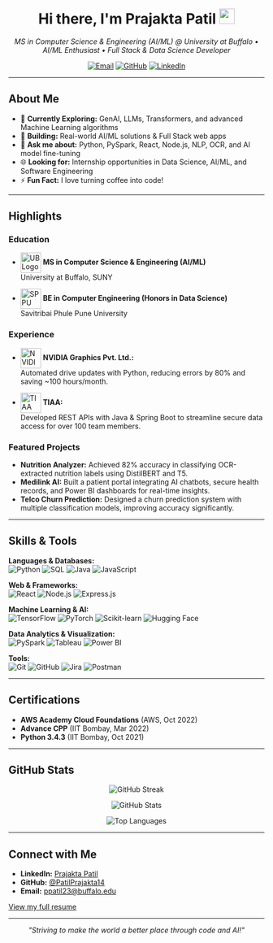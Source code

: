 <!--
**PatilPrajakta14/PatilPrajakta14** is a ✨ special ✨ repository because its README.md (this file) 
appears on your GitHub profile.
-->

<h1 align="center">Hi there, I'm Prajakta Patil <img src="https://media.giphy.com/media/hvRJCLFzcasrR4ia7z/giphy.gif" width="30px"/></h1>

<p align="center">
  <em>MS in Computer Science & Engineering (AI/ML) @ University at Buffalo • AI/ML Enthusiast • Full Stack & Data Science Developer</em>
</p>

<p align="center">
  <a href="mailto:ppatil23@buffalo.edu"><img src="https://img.shields.io/badge/Email-ppatil23%40buffalo.edu-blue?style=flat-square&logo=gmail" alt="Email"></a>
  <a href="https://github.com/PatilPrajakta14"><img src="https://img.shields.io/badge/GitHub-@PatilPrajakta14-lightgrey?style=flat-square&logo=github" alt="GitHub"></a>
  <a href="https://www.linkedin.com/in/prajakta-patil-cs/"><img src="https://img.shields.io/badge/LinkedIn-Prajakta_Patil-blue?style=flat-square&logo=linkedin" alt="LinkedIn"></a>
</p>

---

## About Me

- 🌱 **Currently Exploring:** GenAI, LLMs, Transformers, and advanced Machine Learning algorithms  
- 🔭 **Building:** Real-world AI/ML solutions & Full Stack web apps  
- 💬 **Ask me about:** Python, PySpark, React, Node.js, NLP, OCR, and AI model fine-tuning  
- 🌐 **Looking for:** Internship opportunities in Data Science, AI/ML, and Software Engineering 
- ⚡ **Fun Fact:** I love turning coffee into code!

---

## Highlights

### Education
- <img src="https://www.buffalo.edu/content/www/brand/resources-tools/style-guides/student-association/_jcr_content/par/image_2051576783.img.original.jpg/1516727792017.jpg" alt="UB Logo" width="40" align="absmiddle"> **MS in Computer Science & Engineering (AI/ML)**  
  University at Buffalo, SUNY

- <img src="https://upload.wikimedia.org/wikipedia/en/f/f6/Savitribai_Phule_Pune_University_Logo.png" alt="SPPU Logo" width="40" align="absmiddle"> **BE in Computer Engineering (Honors in Data Science)**  
  Savitribai Phule Pune University

### Experience
- <img src="https://www.nvidia.com/content/dam/en-zz/Solutions/about-nvidia/logo-and-brand/02-nvidia-logo-color-grn-500x200-4c25-p.png" alt="NVIDIA Logo" width="40" align="absmiddle"> **NVIDIA Graphics Pvt. Ltd.:**  
  Automated drive updates with Python, reducing errors by 80% and saving ~100 hours/month.

- <img src="https://1000logos.net/wp-content/uploads/2021/07/TIAA-Logo.jpg" alt="TIAA Logo" width="40" align="absmiddle"> **TIAA:**  
  Developed REST APIs with Java & Spring Boot to streamline secure data access for over 100 team members.

### Featured Projects
- **Nutrition Analyzer:** Achieved 82% accuracy in classifying OCR-extracted nutrition labels using DistilBERT and T5.
- **Medilink AI:** Built a patient portal integrating AI chatbots, secure health records, and Power BI dashboards for real-time insights.
- **Telco Churn Prediction:** Designed a churn prediction system with multiple classification models, improving accuracy significantly.

---

## Skills & Tools

**Languages & Databases:**  
![Python](https://img.shields.io/badge/Python-3776AB?style=flat-square&logo=python&logoColor=white) 
![SQL](https://img.shields.io/badge/SQL-CC2927?style=flat-square&logo=microsoft-sql-server&logoColor=white) 
![Java](https://img.shields.io/badge/Java-ED8B00?style=flat-square&logo=java&logoColor=white) 
![JavaScript](https://img.shields.io/badge/JavaScript-323330?style=flat-square&logo=javascript)

**Web & Frameworks:**  
![React](https://img.shields.io/badge/React-20232A?style=flat-square&logo=react) 
![Node.js](https://img.shields.io/badge/Node.js-339933?style=flat-square&logo=node-dot-js&logoColor=white) 
![Express.js](https://img.shields.io/badge/Express.js-000000?style=flat-square&logo=express&logoColor=white)

**Machine Learning & AI:**  
![TensorFlow](https://img.shields.io/badge/TensorFlow-FF6F00?style=flat-square&logo=tensorflow&logoColor=white) 
![PyTorch](https://img.shields.io/badge/PyTorch-EE4C2C?style=flat-square&logo=pytorch&logoColor=white) 
![Scikit-learn](https://img.shields.io/badge/Scikit--Learn-F7931E?style=flat-square&logo=scikit-learn&logoColor=white) 
![Hugging Face](https://img.shields.io/badge/Hugging%20Face-FFD94D?style=flat-square&logo=hugging-face&logoColor=black)

**Data Analytics & Visualization:**  
![PySpark](https://img.shields.io/badge/PySpark-E25A1C?style=flat-square&logo=apache-spark&logoColor=white) 
![Tableau](https://img.shields.io/badge/Tableau-E97627?style=flat-square&logo=tableau&logoColor=white) 
![Power BI](https://img.shields.io/badge/PowerBI-F2C811?style=flat-square&logo=power-bi&logoColor=black)

**Tools:**  
![Git](https://img.shields.io/badge/GIT-E44C30?style=flat-square&logo=git&logoColor=white) 
![GitHub](https://img.shields.io/badge/GitHub-181717?style=flat-square&logo=github) 
![Jira](https://img.shields.io/badge/Jira-0052CC?style=flat-square&logo=jira&logoColor=white) 
![Postman](https://img.shields.io/badge/Postman-FF6C37?style=flat-square&logo=postman&logoColor=white)

---

## Certifications
- **AWS Academy Cloud Foundations** (AWS, Oct 2022)  
- **Advance CPP** (IIT Bombay, Mar 2022)  
- **Python 3.4.3** (IIT Bombay, Oct 2021)

---

## GitHub Stats

<p align="center">
  <img src="https://github-readme-streak-stats.herokuapp.com?user=PatilPrajakta14&theme=react&hide_border=true&date_format=M%20j%5B%2C%20Y%5D" alt="GitHub Streak"/>
</p>
<p align="center">
  <img src="https://github-readme-stats.vercel.app/api?username=PatilPrajakta14&show_icons=true&theme=react&hide_border=true" alt="GitHub Stats" />
</p>
<p align="center">
  <img src="https://github-readme-stats.vercel.app/api/top-langs/?username=PatilPrajakta14&layout=compact&theme=react&hide_border=true" alt="Top Languages" />
</p>

---

## Connect with Me

- **LinkedIn:** [Prajakta Patil](https://www.linkedin.com/in/prajakta-patil-cs/)
- **GitHub:** [@PatilPrajakta14](https://github.com/PatilPrajakta14)
- **Email:** [ppatil23@buffalo.edu](mailto:ppatil23@buffalo.edu)

<!-- Optionally, add a link to your full resume -->
[View my full resume](https://drive.google.com/file/d/1Q6JbhoZK0bjy1PeJrqFMqMl73VEN2dMU/view?pli=1)

---

<p align="center">
  <i>"Striving to make the world a better place through code and AI!"</i>
</p>
